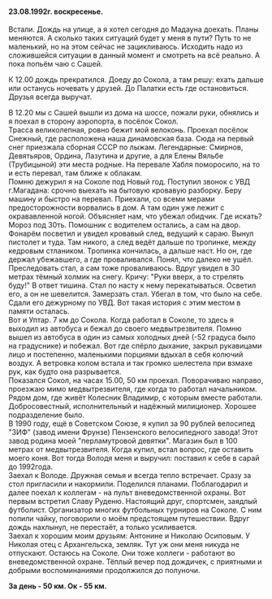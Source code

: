 #### 23.08.1992г. воскресенье.

Встали. Дождь на улице, а я хотел сегодня до Мадауна доехать. Планы меняются. А сколько таких ситуаций будет у меня в пути? Путь то не маленький, но на этом сейчас не зацикливаюсь. Исходить надо из сложившейся ситуации в данный момент и смотреть на всё реально. А пока попьём чаю с Сашей.

К 12.00 дождь прекратился. Доеду до Сокола, а там решу: ехать дальше или останусь ночевать у друзей. До Палатки есть где остановиться. Друзья всегда выручат.  
 
 В 12.20 мы с Сашей вышли из дома на шоссе, пожали руки, обнялись и я поехал в сторону аэропорта, в посёлок Сокол.  
 Трасса великолепная, ровно бежит мой велоконь. Проехал посёлок Снежный, где расположена наша динамовская база. Сюда на первый снег приезжала сборная СССР по лыжам. Легендарные: Смирнов, Девятьяров, Ордина, Лазутина и другие, а для Елены Вяльбе \(Трубицыной\) эти места родные. На перевале Хабля поморосило, на то и есть перевал, там ближе к облакам.   
Помню дежурил я на Соколе под Новый год. Поступил звонок с УВД г.Магадана: срочно выехать на бытовую кровавую разборку. Беру машину и быстро на перевал. Приехали, со всеми мерами предосторожности ворвались в дом. А там один уже лежит с окрававленной ногой. Объясняет нам, что убежал обидчик. Где искать? Мороз под 30ть. Помошник с водителем остались, а сам на двор. Фонарём посветил и увидел кровавый след, ведущий к сараю. Вынул пистолет и туда. Там никого, а след ведёт дальше по тропинке, между кедровым стлаником. Тропинка кончилась, а дальше наст. Но он, где держал убежавшего, а где проваливался. Понял, что далеко не ушёл. Преследовать стал, а сам тоже проваливаюсь. Вдруг увидел в 30 метрах тёмный холмик на снегу. Кричу: "Руки вверх, а то стрелять буду!" В ответ тишина. Стал по насту к нему перекатываться. Осветил его, а он не шевелится. Замерзать стал. Убегал в том, что было на себе. Сдали его дежурному по УВД. Вот такая история с этим местом в памяти осталась.   
  Вот и Уптар. 7 км до Сокола. Когда работал в Соколе, то здесь я выходил из автобуса и бежал до своего медвытрезвителя. Помню вышел из автобуса в один из самых холодных дней \(-52 градуса было на градуснике\) и побежал. Вот где спёрло дыхание, закрыл рукавицами лицо и постепенно, маленькими порциями вдыхал в себя колючий воздух. А ветровка колом встала и так громко шелестела при взмахе рук, как будто она разрывается.  
  Показался Сокол, на часах 15.00, 50 км проехал. Поворачиваю направо, проезжаю мимо медвытрезвителя, где когда то работал начальником. Рядом дом, где живёт Колесник Владимир, с которым вместе работали. Добросовестный, исполнительный и надёжный милиционер. Хорошее подразделение было.  
В 1990 году, ещё в Советском Союзе, я купил за 90 рублей велосипед "ЗИФ" \(завод имени Фрунзе\) Пензенского велосипедного завода! Этот завод родина моей "перламутровой девятки". Магазин был в 100 метрах от медвытрезвителя. Когда купил, встал вопрос, где оставить моего коня. Вот тогда Володя меня и выручил: поставил к себе в сарай до 1992года.   
  Заехал к Володе. Дружная семья и всегда тепло встречает. Сразу за стол пригласили и накормили. Поделился планами. Поблагодарил и далее поехал к коллегам - на пульт вневедомственной охраны. Вот первым встретил Славу Руденю. Настоящий друг, спортсмен, заядлый футболист. Организатор многих футбольных турниров на Соколе. С ним попили чайку, поговорили о моём предстоящем  путешествии. Вдруг дождь нахлынул, не перестаёт, а только усиливается.  
  Заехал к хорошим моим друзьям: Антонине и Николаю Осиповым. У Николая отец с Архангельска, земляк. Тут уж они меня никуда не отпускают. Остаюсь на Соколе. Они тоже коллеги - работают во вневедомственной охране. Тёплый вечер под дождичек, с приятными и добрыми воспоминаниями продолжился до полуночи.

**За день - 50 км. Ок - 55 км.**

